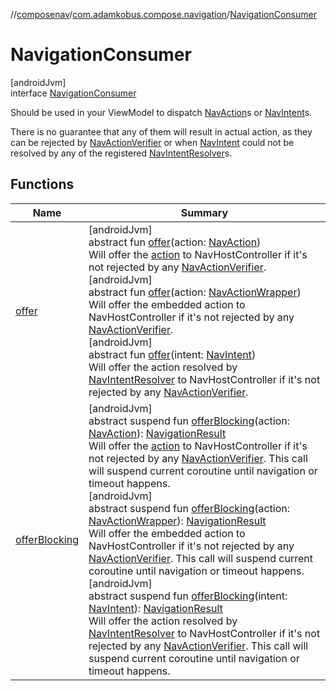 //[composenav](../../../index.md)/[com.adamkobus.compose.navigation](../index.md)/[NavigationConsumer](index.md)

# NavigationConsumer

[androidJvm]\
interface [NavigationConsumer](index.md)

Should be used in your ViewModel to dispatch [NavAction](../../com.adamkobus.compose.navigation.action/-nav-action/index.md)s or [NavIntent](../../com.adamkobus.compose.navigation.intent/-nav-intent/index.md)s.

There is no guarantee that any of them will result in actual action, as they can be rejected by [NavActionVerifier](../-nav-action-verifier/index.md) or when [NavIntent](../../com.adamkobus.compose.navigation.intent/-nav-intent/index.md) could not be resolved by any of the registered [NavIntentResolver](../-nav-intent-resolver/index.md)s.

## Functions

| Name | Summary |
|---|---|
| [offer](offer.md) | [androidJvm]<br>abstract fun [offer](offer.md)(action: [NavAction](../../com.adamkobus.compose.navigation.action/-nav-action/index.md))<br>Will offer the [action](offer.md) to NavHostController if it's not rejected by any [NavActionVerifier](../-nav-action-verifier/index.md).<br>[androidJvm]<br>abstract fun [offer](offer.md)(action: [NavActionWrapper](../../com.adamkobus.compose.navigation.action/-nav-action-wrapper/index.md))<br>Will offer the embedded action to NavHostController if it's not rejected by any [NavActionVerifier](../-nav-action-verifier/index.md).<br>[androidJvm]<br>abstract fun [offer](offer.md)(intent: [NavIntent](../../com.adamkobus.compose.navigation.intent/-nav-intent/index.md))<br>Will offer the action resolved by [NavIntentResolver](../-nav-intent-resolver/index.md) to NavHostController if it's not rejected by any [NavActionVerifier](../-nav-action-verifier/index.md). |
| [offerBlocking](offer-blocking.md) | [androidJvm]<br>abstract suspend fun [offerBlocking](offer-blocking.md)(action: [NavAction](../../com.adamkobus.compose.navigation.action/-nav-action/index.md)): [NavigationResult](../../com.adamkobus.compose.navigation.data/-navigation-result/index.md)<br>Will offer the [action](offer-blocking.md) to NavHostController if it's not rejected by any [NavActionVerifier](../-nav-action-verifier/index.md). This call will suspend current coroutine until navigation or timeout happens.<br>[androidJvm]<br>abstract suspend fun [offerBlocking](offer-blocking.md)(action: [NavActionWrapper](../../com.adamkobus.compose.navigation.action/-nav-action-wrapper/index.md)): [NavigationResult](../../com.adamkobus.compose.navigation.data/-navigation-result/index.md)<br>Will offer the embedded action to NavHostController if it's not rejected by any [NavActionVerifier](../-nav-action-verifier/index.md). This call will suspend current coroutine until navigation or timeout happens.<br>[androidJvm]<br>abstract suspend fun [offerBlocking](offer-blocking.md)(intent: [NavIntent](../../com.adamkobus.compose.navigation.intent/-nav-intent/index.md)): [NavigationResult](../../com.adamkobus.compose.navigation.data/-navigation-result/index.md)<br>Will offer the action resolved by [NavIntentResolver](../-nav-intent-resolver/index.md) to NavHostController if it's not rejected by any [NavActionVerifier](../-nav-action-verifier/index.md). This call will suspend current coroutine until navigation or timeout happens. |
